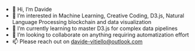 - 👋 Hi, I’m Davide
- 👀 I’m interested in Machine Learning, Creative Coding, D3.js, Natural Language Processing blockchain and data visualization
- 🌱 I’m currently learning to master D3.js for complex data pipelines 
- 💞️ I’m looking to collaborate on anything requiring automatization effort
- 📫 Please reach out on davide-vitiello@outlook.com

<!---
Davz33/Davz33 is a ✨ special ✨ repository because its `README.md` (this file) appears on your GitHub profile.
You can click the Preview link to take a look at your changes.
--->
